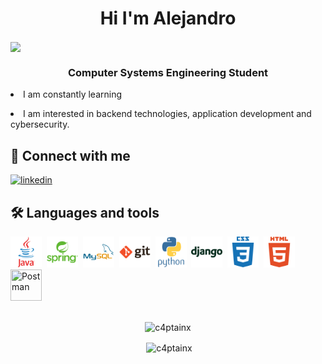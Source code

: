 <h1 align="center">Hi I'm Alejandro</h1>
<img align="center" height="150" src="https://media3.giphy.com/media/qEqiI3Oq7vBkoE236M/giphy.gif"/>
<h3 align="center">Computer Systems Engineering Student</h3>
<p><li> I am constantly learning </li></p>
<p><li>I am interested in backend technologies, application development and cybersecurity.</li></p>

## 📱 Connect with me
[![linkedin](https://img.shields.io/badge/linkedin-0A66C2?style=for-the-badge&logo=linkedin&logoColor=white)](https://www.linkedin.com/in/alejandro-trujano-chavez)



## 🛠 Languages and tools
 <div>
  <img src="https://github.com/devicons/devicon/blob/master/icons/java/java-original-wordmark.svg" title="Java" **alt="Java" width="50" height="50"/>&nbsp;
        <img src="https://github.com/devicons/devicon/blob/master/icons/spring/spring-original-wordmark.svg" title="Spring" **alt="Spring" width="50" height="50"/>&nbsp;
        <img src="https://github.com/devicons/devicon/blob/master/icons/mysql/mysql-original-wordmark.svg" title="MySQL"  alt="MySQL" width="50" height="50"/>&nbsp;
        <img src="https://github.com/devicons/devicon/blob/master/icons/git/git-original-wordmark.svg" title="Git" **alt="Git" width="50" height="50"/>&nbsp;
        <img src="https://github.com/devicons/devicon/blob/master/icons/python/python-original-wordmark.svg" title="Python" **alt="Python" width="50" height="50"/>&nbsp;
   <img src="https://github.com/devicons/devicon/blob/master/icons/django/django-plain-wordmark.svg" title="Django" **alt="Django" width="50" height="50"/>&nbsp;
   <img src="https://github.com/devicons/devicon/blob/master/icons/css3/css3-plain-wordmark.svg" title="Django" **alt="Django" width="50" height="50"/>&nbsp;
   <img src="https://github.com/devicons/devicon/blob/master/icons/html5/html5-plain-wordmark.svg" title="Django" **alt="Django" width="50" height="50"/>&nbsp;
        <img src="https://www.vectorlogo.zone/logos/getpostman/getpostman-icon.svg" title="Postman" **alt="Postman" width="50" height="50"/>&nbsp;
 </div>

##  
<div align="center">
    <p><img align="center" src="https://github-readme-stats.vercel.app/api/top-langs?username=c4ptainx&show_icons=true&locale=en&layout=compact&theme=cobalt" alt="c4ptainx" /></p>

<p>&nbsp;<img align="center" src="https://github-readme-stats.vercel.app/api?username=c4ptainx&show_icons=true&locale=en&theme=cobalt" alt="c4ptainx" /></p>

</div>
 
 
